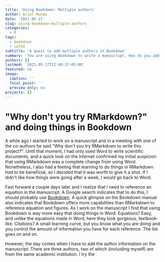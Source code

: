 ```yaml
---
title: 'Using Bookdown: Multiple authors'
author: Ariel Mundo
date: '2021-05-17'
slug: using-bookdown-multiple-authors
categories:
  - R
tags:
  - bookdown
  - LaTeX
subtitle: 'A quest to add multiple authors in Bookdown'
summary: 'You are using Bookdown to write a manuscript. How do you add multiple authors that are affiliated to the same institution?'
authors: []
lastmod: '2021-05-17T22:40:37-05:00'
featured: no
image:
  caption: ''
  focal_point: ''
  preview_only: no
projects: []
---
```


# "Why don't you try RMarkdown?" and doing things in Bookdown
A while ago I started to work on a manuscript and in a meeting with one of the co-authors he said "Why don't you try RMarkdown to write this project?". Until that moment, I had only used Word to write scientific documents, and a quick look on the Internet confirmed my initial suspicion that using RMarkdown was a complete change from using Word. Nonetheless, I also had a feeling that learning to do things in RMarkdown _had_ to be beneficial, so I decided that it was worth to give it a shot. If I didn't like how things were going after a week, I would go back to Word. 

Fast forward a couple days later and I realize that I need to reference an equation in the manuscript. A Google search indicates that to do this, I should probably use [Bookdown](https://bookdown.org/yihui/rmarkdown/). A quick glimpse on the Bookdown manual also indicates that Bookdown offers more capabilities than RMarkdown to reference equation and figures. As I work on the manuscript I find that using Bookdown is way more easy that doing things in Word. Equations? Easy, and unlike the equations made in Word, here they look gorgeous, textbook-like. Citations? A small learning curve, but you know what you are doing and you control the amount of information you have for each reference. The list goes on and on.

However, the day comes when I have to add the author information on the manuscript. There are three authors, two of which (incluiding myself) are from the same academic institution. I try the 
